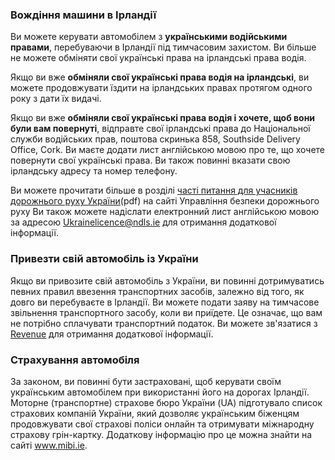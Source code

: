 ### Вождіння машини в Ірландії
Ви можете керувати автомобілем з **українськими водійськими правами**, перебуваючи в Ірландії під тимчасовим захистом. Ви більше не можете обміняти свої українські права на ірландські права водія.

Якщо ви вже **обміняли свої українські права водія на ірландські**, ви можете продовжувати їздити на ірландських правах протягом одного року з дати їх видачі.

Якщо ви вже **обміняли свої українські права водія і хочете, щоб вони були вам повернуті**, відправте свої ірландські права до Національної служби водійських прав, поштова скринька 858, Southside Delivery Office, Cork. Ви маєте додати лист англійською мовою про те, що хочете повернути свої українські права. Ви також повинні вказати свою ірландську адресу та номер телефону.

Ви можете прочитати більше в розділі [часті питання для учасників дорожнього руху України](https://drive.google.com/file/d/1g8QWeCGLC8zBBOGPDPs_3CQI4Xncy1_k/view?usp=sharing)(pdf) на сайті Управління безпеки дорожнього руху Ви також можете надіслати електронний лист англійською мовою за адресою Ukrainelicence@ndls.ie для отримання додаткової інформації.
### Привезти свій автомобіль із України
Якщо ви привозите свій автомобіль з України, ви повинні дотримуватись певних правил ввезення транспортних засобів, залежно від того, як довго ви перебуваєте в Ірландії. Ви можете подати заяву на тимчасове звільнення транспортного засобу, коли ви приїдете. Це означає, що вам не потрібно сплачувати транспортний податок. Ви можете зв'язатися з [Revenue](https://www.revenue.ie/en/Home.aspx) для отримання додаткової інформації.
### Страхування автомобіля
За законом, ви повинні бути застраховані, щоб керувати своїм українським автомобілем при використанні його на дорогах Ірландії. Моторне (транспортне) страхове бюро України (UA) підготувало список страхових компаній України, який дозволяє українським біженцям продовжувати свої страхові поліси онлайн та отримувати міжнародну страхову грін-картку. Додаткову інформацію про це можна знайти на сайті www.mibi.ie.